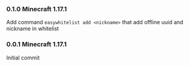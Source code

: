 ### 0.1.0 Minecraft 1.17.1

Add command `easywhitelist add <nickname>` that add offline uuid and nickname in whitelist

### 0.0.1 Minecraft 1.17.1

Initial commit
